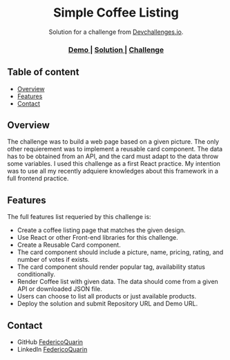 <h1 align="center">Simple Coffee Listing</h1>

<div align="center">
   Solution for a challenge from  <a href="http://devchallenges.io" target="_blank">Devchallenges.io</a>.
</div>

<div align="center">
  <h3>
    <a href="">
      Demo
    </a>
    <span> | </span>
    <a href="">
      Solution
    </a>
    <span> | </span>
    <a href="https://devchallenges.io/challenge/45">
      Challenge
    </a>
  </h3>
</div>

## Table of content

- [Overview](#overview)
- [Features](#features)
- [Contact](#contact)

## Overview

The challenge was to build a web page based on a given picture. The only other requierement was to implement a reusable card component. The data has to be obtained from an API, and the card must adapt to the data throw some variables.
I used this challenge as a first React practice. My intention was to use all my recently adquiere knowledges about this framework in a full frontend practice.

## Features

The full features list requeried by this challenge is:
- Create a coffee listing page that matches the given design.
- Use React or other Front-end libraries for this challenge.
- Create a Reusable Card component.
- The card component should include a picture, name, pricing, rating, and number of votes if exists.
- The card component should render popular tag, availability status conditionally.
- Render Coffee list with given data. The data should come from a given API or downloaded JSON file.
- Users can choose to list all products or just available products.
- Deploy the solution and submit Repository URL and Demo URL.

## Contact

- GitHub [FedericoQuarin](https://github.com/FedericoQuarin)
- LinkedIn [FedericoQuarin](https://www.linkedin.com/in/federico-quarin-264b90198/)

